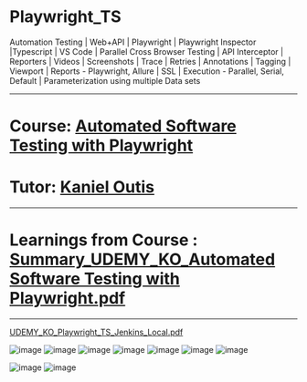 # Playwright_TS
Automation Testing | Web+API | Playwright | Playwright Inspector |Typescript | VS Code | Parallel Cross Browser Testing | API Interceptor | 
Reporters | Videos | Screenshots | Trace | Retries | Annotations | Tagging | Viewport | Reports - Playwright, Allure | SSL | 
Execution - Parallel, Serial, Default | Parameterization using multiple Data sets

------------------------------------------------------------------------------------------------------------------------
# Course: <a href="https://www.udemy.com/course/automated-software-testing-with-playwright/">Automated Software Testing with Playwright
</a>

# Tutor: <a href="https://www.udemy.com/user/shinoku911/">Kaniel Outis</a>

------------------------------------------------------------------------------------------------------------------------
# Learnings from Course : [Summary_UDEMY_KO_Automated Software Testing with Playwright.pdf](https://github.com/rajatt95/Playwright_TS/files/8687165/Summary_UDEMY_KO_Automated.Software.Testing.with.Playwright.pdf)

------------------------------------------------------------------------------------------------------------------------

[UDEMY_KO_Playwright_TS_Jenkins_Local.pdf](https://github.com/rajatt95/Playwright_TS/files/8619840/UDEMY_KO_Playwright_TS_Jenkins_Local.pdf)

![image](https://user-images.githubusercontent.com/26399692/166742736-421391f5-1fd0-4fb1-be07-5dc80d8462e5.png)
![image](https://user-images.githubusercontent.com/26399692/166742844-31f9433e-2aaf-48d4-972c-7c0b3c74291d.png)
![image](https://user-images.githubusercontent.com/26399692/166742887-12940f2f-3d11-4143-83c1-e7dd78433528.png)
![image](https://user-images.githubusercontent.com/26399692/166742932-ac68b54f-bdfc-48cd-acdf-641f9bad92c8.png)
![image](https://user-images.githubusercontent.com/26399692/166743055-9c3c40ea-7a1a-434e-b43c-9466f42f3ac9.png)
![image](https://user-images.githubusercontent.com/26399692/166743686-3bd7d524-79df-4bf3-8e73-1b6a1034f80e.png)
![image](https://user-images.githubusercontent.com/26399692/166743893-7953da7d-247d-4878-8f90-e1e3407ee0ed.png)

![image](https://user-images.githubusercontent.com/26399692/166744214-b244fb32-dbec-4206-83c4-74ab2eb1788e.png)
![image](https://user-images.githubusercontent.com/26399692/166744292-0305909d-66ad-49d9-b245-85924e194af1.png)
